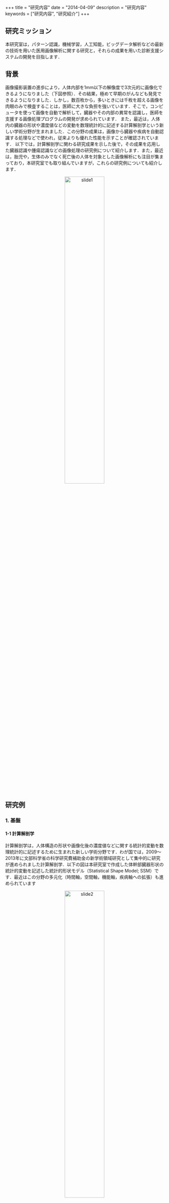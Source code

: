 +++
title = "研究内容"
date = "2014-04-09"
description = "研究内容"
keywords = ["研究内容", "研究紹介"]
+++

## 研究ミッション

本研究室は，パターン認識，機械学習，人工知能，ビッグデータ解析などの最新の技術を用いた医用画像解析に関する研究と，それらの成果を用いた診断支援システムの開発を目指します．

## 背景

画像撮影装置の進歩により，人体内部を1mm以下の解像度で3次元的に画像化できるようになりました（下図参照）．その結果，極めて早期のがんなども発見できるようになりました．しかし，数百枚から，多いときには千枚を超える画像を肉眼のみで検査することは，医師に大きな負担を強いています．そこで，コンピュータを使って画像を自動で解析して，臓器やその内部の異常を認識し，医師を支援する画像処理プログラムの開発が求められています． また，最近は，人体内の臓器の形状や濃度値などの変動を数理統計的に記述する計算解剖学という新しい学術分野が生まれました．この分野の成果は，画像から臓器や疾病を自動認識する処理などで使われ，従来よりも優れた性能を示すことが確認されています． 以下では，計算解剖学に関わる研究成果を示した後で，その成果を応用した臓器認識や腫瘍認識などの画像処理の研究例について紹介します．また，最近は，胎児や，生体のみでなく死亡後の人体を対象とした画像解析にも注目が集まっており，本研究室でも取り組んでいますが，これらの研究例についても紹介します．
<!-- ![slide1](/img/research/slide1_E.png) -->
<div align="center"><img src="/img/research/slide1_E.png"  width=50% title="slide1"></div>

## 研究例

### 1. 基盤

#### 1-1 計算解剖学
計算解剖学は，人体構造の形状や画像化後の濃度値などに関する統計的変動を数理統計的に記述するために生まれた新しい学術分野です．わが国では，2009～2013年に文部科学省の科学研究費補助金の新学術領域研究として集中的に研究が進められました計算解剖学．以下の図は本研究室で作成した体幹部臓器形状の統計的変動を記述した統計的形状モデル（Statistical Shape Model; SSM）です．最近はこの分野の多元化（時間軸，空間軸，機能軸，疾病軸への拡張）も進められています
<!-- ![slide2](/img/research/slide2_E.jpg "Saito et al. 2013") -->
<div align="center"><img src="/img/research/slide2_E.jpg"  width=50% title="slide2"></div>

### 2. 応用

#### 2-1 臓器自動認識
##### １）肺，肝臓，膵臓などの単一臓器認識
正常な臓器や，平均的な形状の臓器の認識問題はこれまでにほとんど解決されてきたことから，本研究室では，大きな疾病領域を含んでいたり，変形が著しい臓器を認識する画像処理アルゴリズムの研究を進めています．以下は，統計的形状モデルを組み込むことで，胸壁に疾病が付着していても正しく肺野が認識できる認識アルゴリズムを開発した例です．
<!-- ![slide3](/img/research/slide3_E.jpg "Nakagomi et al., 2013") -->
<div align="center"><img src="/img/research/slide3_E.jpg"  width=50% title="slide3"></div>

大きな疾病が表現できる特別な工夫を含むモデルを用いることで，大疾病を含む臓器の安定した認識が可能になりました．
<!-- ![slide4](/img/research/slide4_E.jpg "Umetsu et al., 2014") -->
<div align="center"><img src="/img/research/slide4_E.jpg"  width=50% title="slide4"></div>

統計的形状モデルの中には，事前に測定した特徴を条件とする条件付きの統計的形状モデルがあります．本研究室では，この条件付統計モデルをさらに改良し，平均から大きく外れた形状の肝臓を認識することに成功しました（下図参照）．
<!-- ![slide5](/img/research/slide5_E.jpg "Tomoshige et al., 2014") -->
<div align="center"><img src="/img/research/slide5_E.jpg"  width=50% title="slide5"></div>

##### ２）複数臓器同時認識
人体内にある複数の臓器は互いに一定の関係を持って存在します．その関係を使って臓器を認識することで，高精度な認識結果を得ることができます．以下の図は，互いの関係を考慮可能な処理を用いた認識結果です．
<!-- ![slide6](/img/research/slide6_E.jpg "Shimizu et al., 2007") -->
<div align="center"><img src="/img/research/slide6_E.jpg"  width=50% title="slide6"></div>

#### 2-2 疾病自動認識
##### １）CT像上の肝腫瘍
多数の識別器の結果を統合するアンサンブル学習により肝腫瘍を正確に認識できるようになりました．このアルゴリズムは，2008年の国際コンペ＠MICCAIで最も優れた性能を示しました．
<!-- ![slide7](/img/research/slide7_E.jpg "Narihira et al., 2013") -->
<div align="center"><img src="/img/research/slide7_E.jpg"  width=50% title="slide7"></div>

##### ２）MR像上の脳動脈瘤
MR像から血管を自動認識し，その認識結果に対して形状の特徴量を多数計測することにより，脳動脈瘤を自動検出できるようになりました．この研究は東京大学と連携して進めています．

##### ３）シンチグラム上の転移
シンチグラム検査は，がんの転移などを見つけるために有効な方法です．この研究は，大阪市立大学と連携をして進めています．

#### 2-3 胎児画像処理
京都大学にある世界でも非常に貴重な胎児データベースを用いて胎児の画像処理を行っています．胎児の画像処理を通じて，胎児の診断支援などに貢献することを目指します．この研究は京都大学と連携をして進めています．

#### 2-4 死亡時画像診断支援
死因の究明は死亡時の診断において非常に重要な要素です．解剖ができない例を中心に，画像を使って死因を明らかにする検討が進められています．日本ではオートプシー・イメージング（Autopsy imaging; Ai）と呼ばれる分野です．本研究室では，画像処理を使ってAiを支援する研究を進めています．

##### １）骨折検出支援
骨折は死因に関係する重要な所見です．画像処理により骨折を自動検出する処理を開発しました．以下は，肋骨を対象に骨折検出を行った例です．
<!-- ![slide8](/img/research/slide8_E.jpg) -->
<div align="center"><img src="/img/research/slide8_E.jpg"  width=50% title="slide8"></div>

##### ２）死後人体の計算解剖学と大変形臓器認識処理
死後の臓器の形状を表現するための計算解剖学についての研究を進めてきました．以下の図は生体と死後の肝臓の平均形状モデルです．呼吸停止による横隔膜の拳上により右葉（向かって左）が上にせり出し，反対側の左葉が下降しているのが分かります．死後の人体の臓器は生体と異なり大きく変形していますが，このような死体用のモデルを用いて画像から認識を行う処理についても研究を進めています．
<!-- ![slide9](/img/research/slide9_E.jpg "Saito et al., 2013") -->
<div align="center"><img src="/img/research/slide9_E.jpg"  width=50% title="slide9"></div>

その他，死後画像における濃度値の変化のモデルに関する研究を，東海大学やハンブルグ大学と一緒に行っています．

##### ３）死因や死後経過時間推定
死亡後の人体の画像から臓器を認識した後，画像の微細な特徴と測定し，機械学習を応用して死因や死後経過時間を推定します．この研究は山口大学や福井大学と連携をしながら進めています．
